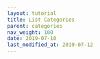 ```yaml
---
layout: tutorial
title: List Categories
parent: categories
nav_weight: 100
date: 2019-07-10
last_modified_at: 2019-07-12
---
```

